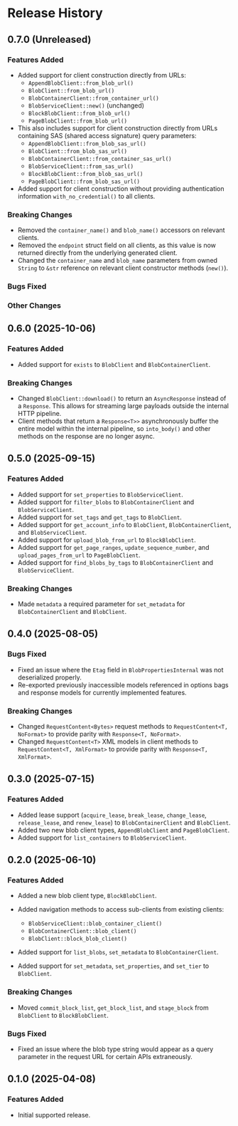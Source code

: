 # Release History

## 0.7.0 (Unreleased)

### Features Added

- Added support for client construction directly from URLs:
  - `AppendBlobClient::from_blob_url()`
  - `BlobClient::from_blob_url()`
  - `BlobContainerClient::from_container_url()`
  - `BlobServiceClient::new()` (unchanged)
  - `BlockBlobClient::from_blob_url()`
  - `PageBlobClient::from_blob_url()`
- This also includes support for client construction directly from URLs containing SAS (shared access signature) query parameters:
  - `AppendBlobClient::from_blob_sas_url()`
  - `BlobClient::from_blob_sas_url()`
  - `BlobContainerClient::from_container_sas_url()`
  - `BlobServiceClient::from_sas_url()`
  - `BlockBlobClient::from_blob_sas_url()`
  - `PageBlobClient::from_blob_sas_url()`
- Added support for client construction without providing authentication information `with_no_credential()` to all clients.

### Breaking Changes

- Removed the `container_name()` and `blob_name()` accessors on relevant clients.
- Removed the `endpoint` struct field on all clients, as this value is now returned directly from the underlying generated client.
- Changed the `container_name` and `blob_name` parameters from owned `String` to `&str` reference on relevant client constructor methods (`new()`).

### Bugs Fixed

### Other Changes

## 0.6.0 (2025-10-06)

### Features Added

- Added support for `exists` to `BlobClient` and `BlobContainerClient`.

### Breaking Changes

- Changed `BlobClient::download()` to return an `AsyncResponse` instead of a `Response`. This allows for streaming large payloads outside the internal HTTP pipeline.
- Client methods that return a `Response<T>>` asynchronously buffer the entire model within the internal pipeline, so `into_body()` and other methods on the response are no longer async.

## 0.5.0 (2025-09-15)

### Features Added

- Added support for `set_properties` to `BlobServiceClient`.
- Added support for `filter_blobs` to `BlobContainerClient` and `BlobServiceClient`.
- Added support for `set_tags` and `get_tags` to `BlobClient`.
- Added support for `get_account_info` to `BlobClient`, `BlobContainerClient`, and `BlobServiceClient`.
- Added support for `upload_blob_from_url` to `BlockBlobClient`.
- Added support for `get_page_ranges`, `update_sequence_number`, and `upload_pages_from_url` to `PageBlobClient`.
- Added support for `find_blobs_by_tags` to `BlobContainerClient` and `BlobServiceClient`.

### Breaking Changes

- Made `metadata` a required parameter for `set_metadata` for `BlobContainerClient` and `BlobClient`.

## 0.4.0 (2025-08-05)

### Bugs Fixed

- Fixed an issue where the `Etag` field in `BlobPropertiesInternal` was not deserialized properly.
- Re-exported previously inaccessible models referenced in options bags and response models for currently implemented features.

### Breaking Changes

- Changed `RequestContent<Bytes>` request methods to `RequestContent<T, NoFormat>` to provide parity with `Response<T, NoFormat>`.
- Changed `RequestContent<T>` XML models in client methods to `RequestContent<T, XmlFormat>` to provide parity with `Response<T, XmlFormat>`.

## 0.3.0 (2025-07-15)

### Features Added

- Added lease support (`acquire_lease`, `break_lease`, `change_lease`, `release_lease`, and `renew_lease`) to `BlobContainerClient` and `BlobClient`.
- Added two new blob client types, `AppendBlobClient` and `PageBlobClient`.
- Added support for `list_containers` to `BlobServiceClient`.

## 0.2.0 (2025-06-10)

### Features Added

- Added a new blob client type, `BlockBlobClient`.
- Added navigation methods to access sub-clients from existing clients:
  - `BlobServiceClient::blob_container_client()`
  - `BlobContainerClient::blob_client()`
  - `BlobClient::block_blob_client()`

- Added support for `list_blobs`, `set_metadata` to `BlobContainerClient`.
- Added support for `set_metadata`, `set_properties`, and `set_tier` to `BlobClient`.

### Breaking Changes

- Moved `commit_block_list`, `get_block_list`, and `stage_block` from `BlobClient` to `BlockBlobClient`.

### Bugs Fixed

- Fixed an issue where the blob type string would appear as a query parameter in the request URL for certain APIs extraneously.

## 0.1.0 (2025-04-08)

### Features Added

- Initial supported release.
